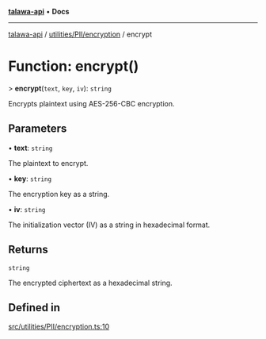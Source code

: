 [**talawa-api**](../../../../README.md) • **Docs**

***

[talawa-api](../../../../modules.md) / [utilities/PII/encryption](../README.md) / encrypt

# Function: encrypt()

\> **encrypt**(`text`, `key`, `iv`): `string`

Encrypts plaintext using AES-256-CBC encryption.

## Parameters

• **text**: `string`

The plaintext to encrypt.

• **key**: `string`

The encryption key as a string.

• **iv**: `string`

The initialization vector (IV) as a string in hexadecimal format.

## Returns

`string`

The encrypted ciphertext as a hexadecimal string.

## Defined in

[src/utilities/PII/encryption.ts:10](https://github.com/PalisadoesFoundation/talawa-api/blob/67d017fd9312183a6b2bae1b160bc814f56ab5c2/src/utilities/PII/encryption.ts#L10)
